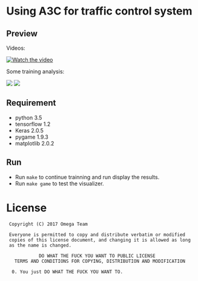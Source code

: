 # Using A3C for traffic control system

## Preview

Videos:

[![Watch the video](https://raw.github.com/juchiast/a3c/master/res/viz.png)](https://www.youtube.com/watch?v=3urE3ubjSEw)

Some training analysis:

<img src="https://raw.github.com/juchiast/a3c/master/res/reward.png"/>

<img src="https://raw.github.com/juchiast/a3c/master/res/loss.png"/>

## Requirement

- python 3.5
- tensorflow 1.2
- Keras 2.0.5
- pygame 1.9.3
- matplotlib 2.0.2

## Run

- Run `make` to continue trainning and run display the results.
- Run `make game` to test the visualizer.

# License

```
 Copyright (C) 2017 Omega Team

 Everyone is permitted to copy and distribute verbatim or modified 
 copies of this license document, and changing it is allowed as long 
 as the name is changed. 

            DO WHAT THE FUCK YOU WANT TO PUBLIC LICENSE 
   TERMS AND CONDITIONS FOR COPYING, DISTRIBUTION AND MODIFICATION 

  0. You just DO WHAT THE FUCK YOU WANT TO.
```

